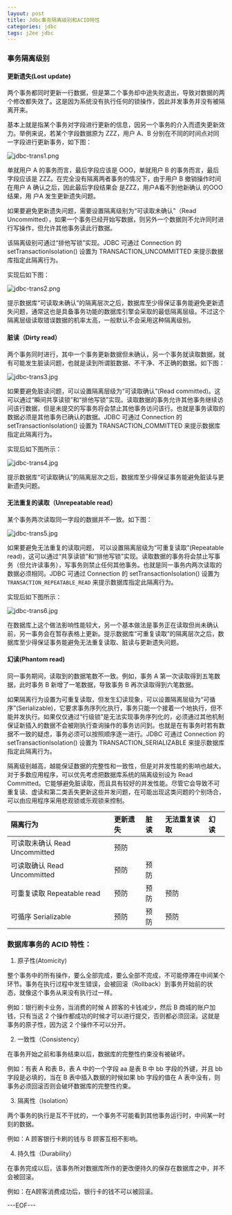 ```yaml
---
layout: post
title: Jdbc事务隔离级别和ACID特性
categories: jdbc
tags: j2ee jdbc
---
```


### 事务隔离级别

#### 更新遗失(Lost update)

两个事务都同时更新一行数据，但是第二个事务却中途失败退出，导致对数据的两个修改都失效了。这是因为系统没有执行任何的锁操作，因此并发事务并没有被隔离开来。

基本上就是指某个事务对字段进行更新的信息，因另一个事务的介入而遗失更新效力。举例来说，若某个字段数据原为 ZZZ，用户 A、B 分别在不同的时间点对同一字段进行更新事务，如下图：

![jdbc-trans1.png](http://renchx.com/public/images/jdbc-trans1.png)

单就用户 A 的事务而言，最后字段应该是 OOO，单就用户 B 的事务而言，最后字段应该是 ZZZ。在完全没有隔离两者事务的情况下，由于用户 B 撤销操作时间在用户 A 确认之后，因此最后字段结果会 是ZZZ，用户A看不到他新确认 的OOO 结果，用 户A 发生更新遗失问题。

如果要避免更新遗失问题，需要设置隔离级别为“可读取未确认”（Read Uncommitted），如果一个事务已经开始写数据，则另外一个数据则不允许同时进行写操作，但允许其他事务读此行数据。

该隔离级别可通过“排他写锁”实现。JDBC 可通过 Connection 的 setTransactionIsolation() 设置为 TRANSACTION_UNCOMMITTED 来提示数据库指定此隔离行为。

实现后如下图：

![jdbc-trans2.png](http://renchx.com/public/images/jdbc-trans2.png)

提示数据库“可读取未确认”的隔离层次之后，数据库至少得保证事务能避免更新遗失问题，通常这也是具备事务功能的数据库引擎会采取的最低隔离层级。不过这个隔离层级读取错误数据的机率太高，一般默认不会采用这种隔离级别。

#### 脏读（Dirty read）

两个事务同时进行，其中一个事务更新数据但未确认，另一个事务就读取数据，就有可能发生脏读问题，也就是读到所谓脏数据、不干净、不正确的数据。如下图：

![jdbc-trans3.jpg](http://renchx.com/public/images/jdbc-trans3.jpg)

如果要避免脏读问题，可以设置隔离层级为“可读取确认”(Read committed)。这可以通过“瞬间共享读锁”和“排他写锁”实现。读取数据的事务允许其他事务继续访问该行数据，但是未提交的写事务将会禁止其他事务访问该行。也就是事务读取的数据必须是其他事务已确认的数据。JDBC 可通过 Connection 的 setTransactionIsolation() 设置为 TRANSACTION_COMMITTED 来提示数据库指定此隔离行为。

实现后如下图所示：

![jdbc-trans4.jpg](http://renchx.com/public/images/jdbc-trans4.jpg)

提示数据库“可读取确认”的隔离层次之后，数据库至少得保证事务能避免脏读与更新遗失问题。

#### 无法重复的读取（Unrepeatable read）

某个事务两次读取同一字段的数据并不一致。如下图：

![jdbc-trans5.jpg](http://renchx.com/public/images/jdbc-trans5.jpg)

如果要避免无法重复的读取问题， 可以设置隔离层级为“可重复读取”(Repeatable read)，这可以通过“共享读锁”和“排他写锁”实现。读取数据的事务将会禁止写事务（但允许读事务），写事务则禁止任何其他事务。也就是同一事务内两次读取的数据必须相同。JDBC 可通过 Connection 的 setTransactionIsolation() 设置为 `TRANSACTION_REPEATABLE_READ` 来提示数据库指定此隔离行为。

实现后如下图所示：

![jdbc-trans6.jpg](http://renchx.com/public/images/jdbc-trans6.jpg)

在数据库上这个做法影响性能较大，另一个基本做法是事务正在读取但尚未确认前，另一事务会在暂存表格上更新。提示数据库“可重复读取”的隔离层次之后，数据库至少得保证事务能避免无法重复读取、脏读与更新遗失问题。

#### 幻读(Phantom read)

同一事务期间，读取到的数据笔数不一致。例如，事务 A 第一次读取得到五笔数据，此时事务 B 新增了一笔数据，导致事务 B 再次读取得到六笔数据。

如果隔离行为设置为可重复读取，但发生幻读现象，可以设置隔离层级为“可循序”(Serializable)，它要求事务序列化执行，事务只能一个接着一个地执行，但不能并发执行。如果仅仅通过“行级锁”是无法实现事务序列化的，必须通过其他机制保证新插入的数据不会被刚执行查询操作的事务访问到。也就是在有事务时若有数据不一致的疑虑，事务必须可以按照顺序逐一进行。JDBC 可通过 Connection 的 setTransactionIsolation() 设置为 TRANSACTION_SERIALIZABLE 来提示数据库指定此隔离行为。

隔离级别越高，越能保证数据的完整性和一致性，但是对并发性能的影响也越大。对于多数应用程序，可以优先考虑把数据库系统的隔离级别设为 Read Committed。它能够避免脏读取，而且具有较好的并发性能。尽管它会导致不可重复读、虚读和第二类丢失更新这些并发问题，在可能出现这类问题的个别场合，可以由应用程序采用悲观锁或乐观锁来控制。

隔离行为 |更新遗失|脏读|无法重复读取|幻读
:--|:--|:--|:--|:--
可读取未确认 Read  Uncommitted|预防| | |
可读取确认 Read Uncommitted|预防|预防| |
可重复读取 Repeatable read|预防|预防|预防|
可循序 Serializable|预防|预防|预防|

### 数据库事务的 ACID 特性：

1. 原子性(Atomicity)

整个事务中的所有操作，要么全部完成，要么全部不完成，不可能停滞在中间某个环节。事务在执行过程中发生错误，会被回滚（Rollback）到事务开始前的状态，就像这个事务从来没有执行过一样。

例如：银行刷卡业务，当消费的时候 A 顾客的卡钱减少，然后 B 商城的账户加钱，只有当这 2 个操作都成功的时候才可以进行提交，否则都必须回滚。这就是事务的原子性，因为这 2 个操作不可以分开。

2. 一致性（Consistency）

在事务开始之前和事务结束以后，数据库的完整性约束没有被破坏。

例如：有表 A 和表 B，表 A 中的一个字段 aa 是表 B 中 bb 字段的外键，并且 bb 字段是必填的，当在 B 表中插入数据的时候如果 bb 字段的值在 A 表中没有，则事务必须回滚否则会破坏数据库的完整性约束。

3. 隔离性（Isolation）

两个事务的执行是互不干扰的，一个事务不可能看到其他事务运行时，中间某一时刻的数据。

例如：A 顾客银行卡刷的钱与 B 顾客互相不影响。

4. 持久性（Durability）

在事务完成以后，该事务所对数据库所作的更改便持久的保存在数据库之中，并不会被回滚。

例如：在A顾客消费成功后，银行卡的钱不可以被回滚。

---EOF---

